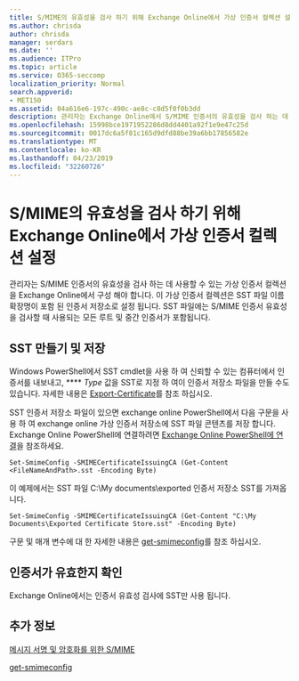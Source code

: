 ```yaml
---
title: S/MIME의 유효성을 검사 하기 위해 Exchange Online에서 가상 인증서 컬렉션 설정
ms.author: chrisda
author: chrisda
manager: serdars
ms.date: ''
ms.audience: ITPro
ms.topic: article
ms.service: O365-seccomp
localization_priority: Normal
search.appverid:
- MET150
ms.assetid: 04a616e6-197c-490c-ae8c-c8d5f0f0b3dd
description: 관리자는 Exchange Online에서 S/MIME 인증서의 유효성을 검사 하는 데 사용 되는 가상 인증서 컬렉션을 만드는 방법을 배울 수 있습니다.
ms.openlocfilehash: 15998bce1971952286d8dd4401a92f1e9e47c25d
ms.sourcegitcommit: 0017dc6a5f81c165d9dfd88be39a6bb17856582e
ms.translationtype: MT
ms.contentlocale: ko-KR
ms.lasthandoff: 04/23/2019
ms.locfileid: "32260726"
---
```

# <a name="set-up-virtual-certificate-collection-in-exchange-online-to-validate-smime"></a>S/MIME의 유효성을 검사 하기 위해 Exchange Online에서 가상 인증서 컬렉션 설정

관리자는 S/MIME 인증서의 유효성을 검사 하는 데 사용할 수 있는 가상 인증서 컬렉션을 Exchange Online에서 구성 해야 합니다. 이 가상 인증서 컬렉션은 SST 파일 이름 확장명이 포함 된 인증서 저장소로 설정 됩니다. SST 파일에는 S/MIME 인증서 유효성을 검사할 때 사용되는 모든 루트 및 중간 인증서가 포함됩니다.

## <a name="create-and-save-an-sst"></a>SST 만들기 및 저장

Windows PowerShell에서 SST cmdlet을 사용 하 여 신뢰할 수 있는 컴퓨터에서 인증서를 내보내고, **** _Type_ 값을 SST로 지정 하 여이 인증서 저장소 파일을 만들 수도 있습니다. 자세한 내용은 [Export-Certificate](https://docs.microsoft.com/powershell/module/pkiclient/export-certificate)를 참조 하십시오.

SST 인증서 저장소 파일이 있으면 exchange online PowerShell에서 다음 구문을 사용 하 여 exchange online 가상 인증서 저장소에 SST 파일 콘텐츠를 저장 합니다. Exchange Online PowerShell에 연결하려면 [Exchange Online PowerShell에 연결](https://go.microsoft.com/fwlink/p/?linkid=396554)을 참조하세요.

```
Set-SmimeConfig -SMIMECertificateIssuingCA (Get-Content <FileNameAndPath>.sst -Encoding Byte)
```

이 예제에서는 SST 파일 C:\My documents\exported 인증서 저장소 SST를 가져옵니다.

```
Set-SmimeConfig -SMIMECertificateIssuingCA (Get-Content "C:\My Documents\Exported Certificate Store.sst" -Encoding Byte)
```

구문 및 매개 변수에 대 한 자세한 내용은 [get-smimeconfig](https://docs.microsoft.com/en-us/powershell/module/exchange/encryption-and-certificates/set-smimeconfig)를 참조 하십시오.

## <a name="ensuring-a-certificate-is-valid"></a>인증서가 유효한지 확인

Exchange Online에서는 인증서 유효성 검사에 SST만 사용 됩니다.

## <a name="more-information"></a>추가 정보

[메시지 서명 및 암호화를 위한 S/MIME](s-mime-for-message-signing-and-encryption.md)

[get-smimeconfig](http://technet.microsoft.com/library/4b29fa89-0840-4fe9-8885-019fcef2e02b.aspx)
